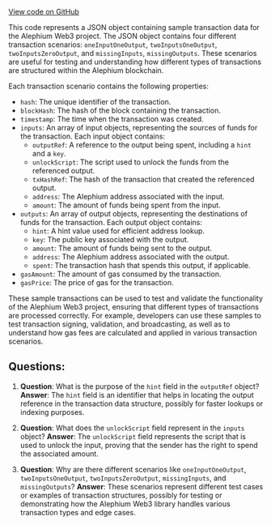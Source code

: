 [View code on GitHub](https://github.com/oxygenium/oxygenium-web3/packages/web3/src/fixtures/transactions.json)

This code represents a JSON object containing sample transaction data for the Alephium Web3 project. The JSON object contains four different transaction scenarios: `oneInputOneOutput`, `twoInputsOneOutput`, `twoInputsZeroOutput`, and `missingInputs`, `missingOutputs`. These scenarios are useful for testing and understanding how different types of transactions are structured within the Alephium blockchain.

Each transaction scenario contains the following properties:

- `hash`: The unique identifier of the transaction.
- `blockHash`: The hash of the block containing the transaction.
- `timestamp`: The time when the transaction was created.
- `inputs`: An array of input objects, representing the sources of funds for the transaction. Each input object contains:
  - `outputRef`: A reference to the output being spent, including a `hint` and a `key`.
  - `unlockScript`: The script used to unlock the funds from the referenced output.
  - `txHashRef`: The hash of the transaction that created the referenced output.
  - `address`: The Alephium address associated with the input.
  - `amount`: The amount of funds being spent from the input.
- `outputs`: An array of output objects, representing the destinations of funds for the transaction. Each output object contains:
  - `hint`: A hint value used for efficient address lookup.
  - `key`: The public key associated with the output.
  - `amount`: The amount of funds being sent to the output.
  - `address`: The Alephium address associated with the output.
  - `spent`: The transaction hash that spends this output, if applicable.
- `gasAmount`: The amount of gas consumed by the transaction.
- `gasPrice`: The price of gas for the transaction.

These sample transactions can be used to test and validate the functionality of the Alephium Web3 project, ensuring that different types of transactions are processed correctly. For example, developers can use these samples to test transaction signing, validation, and broadcasting, as well as to understand how gas fees are calculated and applied in various transaction scenarios.
## Questions: 
 1. **Question**: What is the purpose of the `hint` field in the `outputRef` object?
   **Answer**: The `hint` field is an identifier that helps in locating the output reference in the transaction data structure, possibly for faster lookups or indexing purposes.

2. **Question**: What does the `unlockScript` field represent in the `inputs` object?
   **Answer**: The `unlockScript` field represents the script that is used to unlock the input, proving that the sender has the right to spend the associated amount.

3. **Question**: Why are there different scenarios like `oneInputOneOutput`, `twoInputsOneOutput`, `twoInputsZeroOutput`, `missingInputs`, and `missingOutputs`?
   **Answer**: These scenarios represent different test cases or examples of transaction structures, possibly for testing or demonstrating how the Alephium Web3 library handles various transaction types and edge cases.